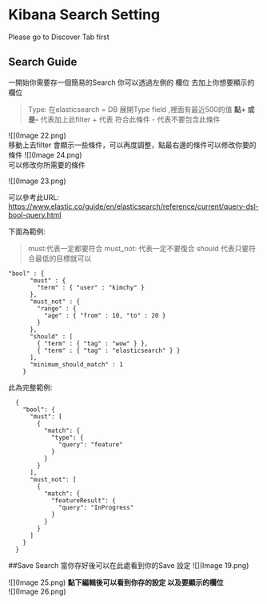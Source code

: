 # Kibana Search Setting

Please go to Discover Tab first

## Search Guide

一開始你需要存一個簡易的Search 你可以透過左側的 欄位 去加上你想要顯示的欄位 

> Type: 在elasticsearch = DB 
> 展開Type field ,裡面有最近500的值 **點+ 或是-** 代表加上此filter + 代表 符合此條件 - 代表不要包含此條件   

![](Image 22.png)      
移動上去filter   會顯示一些條件，可以再度調整，點最右邊的條件可以修改你要的條件
![](Image 24.png)   
可以修改你所需要的條件  

![](Image 23.png)

可以參考此URL:
https://www.elastic.co/guide/en/elasticsearch/reference/current/query-dsl-bool-query.html


下面為範例:
>must:代表一定都要符合
>must_not: 代表一定不要復合
>should 代表只要符合最低的目標就可以

    "bool" : {
          "must" : {
            "term" : { "user" : "kimchy" }
          },
          "must_not" : {
            "range" : {
              "age" : { "from" : 10, "to" : 20 }
            }
          },
          "should" : [
            { "term" : { "tag" : "wow" } },
            { "term" : { "tag" : "elasticsearch" } }
          ],
          "minimum_should_match" : 1
        }    
        
        
此為完整範例:

      {
        "bool": {
          "must": [
            {
              "match": {
                "type": {
                  "query": "feature"
                }
              }
            }
          ],
          "must_not": [
            {
              "match": {
                "featureResult": {
                  "query": "InProgress"
                }
              }
            }
          ]
        }
      }     


##Save Search
當你存好後可以在此處看到你的Save 設定
![](Image 19.png)  



![](Image 25.png)
**點下編輯後可以看到你存的設定 以及要顯示的欄位**   
![](Image 26.png)